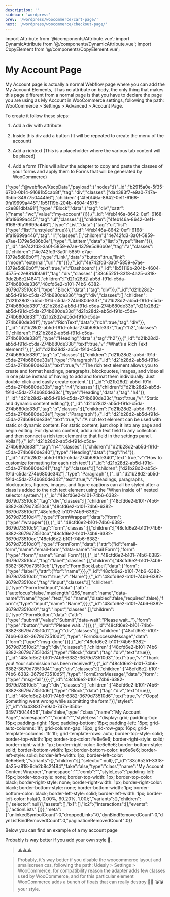 ```yaml
---
description: ''
sidebar: 'wordpress'
prev: '/wordpress/woocommerce/cart-page/'
next: '/wordpress/woocommerce/checkout-page/'
---
```

import Attribute from '@/components/Attribute.vue';
import DynamicAttribute from '@/components/DynamicAttribute.vue';
import CopyElement from '@/components/CopyElement.vue';

# My Account Page

My Account page is actually a normal Webflow page where you can add the My Account Elements, it has no attribute on body, the only thing that makes this page different from a normal page is that you have to declare the page you are using as My Account in WooCommerce settings, following the path: WooCommerce > Settings > Advanced > Account Page.

<div align="center">
  <g-image src="~/assets/images/wc-pages.png" />
</div>

To create it follow these steps:

1. Add a div with attribute:

<Attribute name="wc" value="my-account" />

2. Inside this div add a button (It will be repeated to create the menu of the account)

3. Add a richtext (This is a placeholder where the various tab content will be placed)

4. Add a form (This will allow the adapter to copy and paste the classes of your forms and apply them to Forms that will be generated by WooCommerce)

<CopyElement title="My Account Page">{"type":"@webflow/XscpData","payload":{"nodes":[{"_id":"b2915a0e-5f35-67b0-0b14-91681b5cab8f","tag":"div","classes":["da4383f7-e9a0-747a-35bb-349775044456"],"children":["4feb146a-8642-0ef1-6168-9fa19699a445","1b51119b-204b-4604-4575-c2e881dbfa91"],"type":"Block","data":{"tag":"div","xattr":[{"name":"wc","value":"my-account"}]}},{"_id":"4feb146a-8642-0ef1-6168-9fa19699a445","tag":"ul","classes":[],"children":["4feb146a-8642-0ef1-6168-9fa19699a446"],"type":"List","data":{"tag":"ul","list":{"type":"list","unstyled":true}}},{"_id":"4feb146a-8642-0ef1-6168-9fa19699a446","tag":"li","classes":[],"children":["4e742fd3-3a0f-5859-e7ae-1379e5d86b0e"],"type":"ListItem","data":{"list":{"type":"item"}}},{"_id":"4e742fd3-3a0f-5859-e7ae-1379e5d86b0e","tag":"a","classes":[],"children":["4e742fd3-3a0f-5859-e7ae-1379e5d86b0f"],"type":"Link","data":{"button":true,"link":{"mode":"external","url":"#"}}},{"_id":"4e742fd3-3a0f-5859-e7ae-1379e5d86b0f","text":true,"v":"Dashboard"},{"_id":"1b51119b-204b-4604-4575-c2e881dbfa91","tag":"div","classes":["33c65251-33f8-4a25-a818-9de2b8c2f484"],"children":["d21b28d2-ab5d-f91d-c5da-274b680de336","48cfd6e2-b101-74b6-6382-3679d73510c8"],"type":"Block","data":{"tag":"div"}},{"_id":"d21b28d2-ab5d-f91d-c5da-274b680de336","tag":"div","classes":[],"children":["d21b28d2-ab5d-f91d-c5da-274b680de337","d21b28d2-ab5d-f91d-c5da-274b680de339","d21b28d2-ab5d-f91d-c5da-274b680de33b","d21b28d2-ab5d-f91d-c5da-274b680de33d","d21b28d2-ab5d-f91d-c5da-274b680de33f","d21b28d2-ab5d-f91d-c5da-274b680de341"],"type":"RichText","data":{"rich":true,"tag":"div"}},{"_id":"d21b28d2-ab5d-f91d-c5da-274b680de337","tag":"h2","classes":[],"children":["d21b28d2-ab5d-f91d-c5da-274b680de338"],"type":"Heading","data":{"tag":"h2"}},{"_id":"d21b28d2-ab5d-f91d-c5da-274b680de338","text":true,"v":"What’s a Rich Text element?"},{"_id":"d21b28d2-ab5d-f91d-c5da-274b680de339","tag":"p","classes":[],"children":["d21b28d2-ab5d-f91d-c5da-274b680de33a"],"type":"Paragraph"},{"_id":"d21b28d2-ab5d-f91d-c5da-274b680de33a","text":true,"v":"The rich text element allows you to create and format headings, paragraphs, blockquotes, images, and video all in one place instead of having to add and format them individually. Just double-click and easily create content."},{"_id":"d21b28d2-ab5d-f91d-c5da-274b680de33b","tag":"h4","classes":[],"children":["d21b28d2-ab5d-f91d-c5da-274b680de33c"],"type":"Heading","data":{"tag":"h4"}},{"_id":"d21b28d2-ab5d-f91d-c5da-274b680de33c","text":true,"v":"Static and dynamic content editing"},{"_id":"d21b28d2-ab5d-f91d-c5da-274b680de33d","tag":"p","classes":[],"children":["d21b28d2-ab5d-f91d-c5da-274b680de33e"],"type":"Paragraph"},{"_id":"d21b28d2-ab5d-f91d-c5da-274b680de33e","text":true,"v":"A rich text element can be used with static or dynamic content. For static content, just drop it into any page and begin editing. For dynamic content, add a rich text field to any collection and then connect a rich text element to that field in the settings panel. Voila!"},{"_id":"d21b28d2-ab5d-f91d-c5da-274b680de33f","tag":"h4","classes":[],"children":["d21b28d2-ab5d-f91d-c5da-274b680de340"],"type":"Heading","data":{"tag":"h4"}},{"_id":"d21b28d2-ab5d-f91d-c5da-274b680de340","text":true,"v":"How to customize formatting for each rich text"},{"_id":"d21b28d2-ab5d-f91d-c5da-274b680de341","tag":"p","classes":[],"children":["d21b28d2-ab5d-f91d-c5da-274b680de342"],"type":"Paragraph"},{"_id":"d21b28d2-ab5d-f91d-c5da-274b680de342","text":true,"v":"Headings, paragraphs, blockquotes, figures, images, and figure captions can all be styled after a class is added to the rich text element using the \"When inside of\" nested selector system."},{"_id":"48cfd6e2-b101-74b6-6382-3679d73510c8","tag":"div","classes":[],"children":["48cfd6e2-b101-74b6-6382-3679d73510c9","48cfd6e2-b101-74b6-6382-3679d73510d1","48cfd6e2-b101-74b6-6382-3679d73510d4"],"type":"FormWrapper","data":{"form":{"type":"wrapper"}}},{"_id":"48cfd6e2-b101-74b6-6382-3679d73510c9","tag":"form","classes":[],"children":["48cfd6e2-b101-74b6-6382-3679d73510ca","48cfd6e2-b101-74b6-6382-3679d73510cc","48cfd6e2-b101-74b6-6382-3679d73510d0"],"type":"FormForm","data":{"attr":{"id":"email-form","name":"email-form","data-name":"Email Form"},"form":{"type":"form","name":"Email Form"}}},{"_id":"48cfd6e2-b101-74b6-6382-3679d73510ca","tag":"label","classes":[],"children":["48cfd6e2-b101-74b6-6382-3679d73510cb"],"type":"FormBlockLabel","data":{"form":{"type":"label"},"attr":{"for":"name"}}},{"_id":"48cfd6e2-b101-74b6-6382-3679d73510cb","text":true,"v":"Name"},{"_id":"48cfd6e2-b101-74b6-6382-3679d73510cc","tag":"input","classes":[],"children":[],"type":"FormTextInput","data":{"attr":{"autofocus":false,"maxlength":256,"name":"name","data-name":"Name","type":"text","id":"name","disabled":false,"required":false},"form":{"type":"input","name":"Name"}}},{"_id":"48cfd6e2-b101-74b6-6382-3679d73510d0","tag":"input","classes":[],"children":[],"type":"FormButton","data":{"attr":{"type":"submit","value":"Submit","data-wait":"Please wait..."},"form":{"type":"button","wait":"Please wait..."}}},{"_id":"48cfd6e2-b101-74b6-6382-3679d73510d1","tag":"div","classes":[],"children":["48cfd6e2-b101-74b6-6382-3679d73510d2"],"type":"FormSuccessMessage","data":{"form":{"type":"msg-done"}}},{"_id":"48cfd6e2-b101-74b6-6382-3679d73510d2","tag":"div","classes":[],"children":["48cfd6e2-b101-74b6-6382-3679d73510d3"],"type":"Block","data":{"tag":"div","text":true}},{"_id":"48cfd6e2-b101-74b6-6382-3679d73510d3","text":true,"v":"Thank you! Your submission has been received!"},{"_id":"48cfd6e2-b101-74b6-6382-3679d73510d4","tag":"div","classes":[],"children":["48cfd6e2-b101-74b6-6382-3679d73510d5"],"type":"FormErrorMessage","data":{"form":{"type":"msg-fail"}}},{"_id":"48cfd6e2-b101-74b6-6382-3679d73510d5","tag":"div","classes":[],"children":["48cfd6e2-b101-74b6-6382-3679d73510d6"],"type":"Block","data":{"tag":"div","text":true}},{"_id":"48cfd6e2-b101-74b6-6382-3679d73510d6","text":true,"v":"Oops! Something went wrong while submitting the form."}],"styles":[{"_id":"da4383f7-e9a0-747a-35bb-349775044456","fake":false,"type":"class","name":"My Account Page","namespace":"","comb":"","styleLess":"display: grid; padding-top: 15px; padding-right: 15px; padding-bottom: 15px; padding-left: 15px; grid-auto-columns: 1fr; grid-column-gap: 16px; grid-row-gap: 16px; grid-template-columns: 1fr 1fr; grid-template-rows: auto; border-top-style: solid; border-top-width: 1px; border-top-color: #e6e6e6; border-right-style: solid; border-right-width: 1px; border-right-color: #e6e6e6; border-bottom-style: solid; border-bottom-width: 1px; border-bottom-color: #e6e6e6; border-left-style: solid; border-left-width: 1px; border-left-color: #e6e6e6;","variants":{},"children":[],"selector":null},{"_id":"33c65251-33f8-4a25-a818-9de2b8c2f484","fake":false,"type":"class","name":"My Account Content Wrapper","namespace":"","comb":"","styleLess":"padding-left: 15px; border-top-style: none; border-top-width: 1px; border-top-color: black; border-right-style: none; border-right-width: 1px; border-right-color: black; border-bottom-style: none; border-bottom-width: 1px; border-bottom-color: black; border-left-style: solid; border-left-width: 1px; border-left-color: hsla(0, 0.00%, 90.20%, 1.00);","variants":{},"children":[],"selector":null}],"assets":[],"ix1":[],"ix2":{"interactions":[],"events":[],"actionLists":[]}},"meta":{"unlinkedSymbolCount":0,"droppedLinks":0,"dynBindRemovedCount":0,"dynListBindRemovedCount":0,"paginationRemovedCount":0}}</CopyElement>

Below you can find an example of a my account page
<div align="center">
  <g-image src="~/assets/images/my-account.png" />
</div>

Probably is way better if you add your own style 🎨.

> ⚠️⚠️⚠️

> Probably, it's way better if you disable the woocommerce layout and smallscreen css, following the path: Udesly > Settings > WooCommerce, for compatibility reason the adapter adds few classes used by WooCommerce, and for this particular element WooCommerce adds a bunch of floats that can really destroy 🔨🔨 💣💣 your style. 